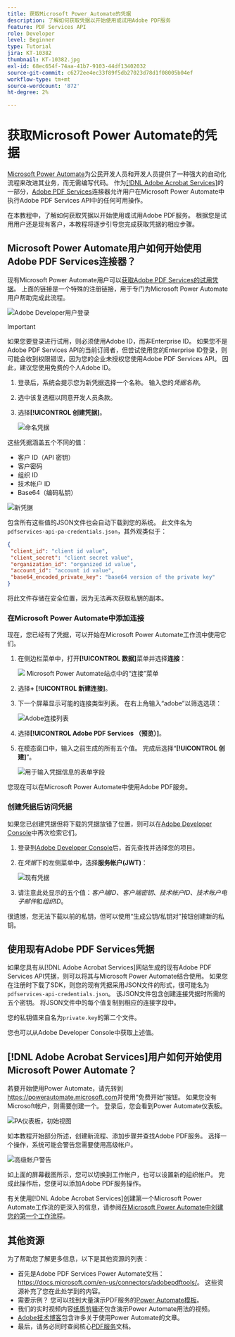```yaml
---
title: 获取Microsoft Power Automate的凭据
description: 了解如何获取凭据以开始使用或试用Adobe PDF服务
feature: PDF Services API
role: Developer
level: Beginner
type: Tutorial
jira: KT-10382
thumbnail: KT-10382.jpg
exl-id: 68ec654f-74aa-41b7-9103-44df13402032
source-git-commit: c6272ee4ec33f89f5db27023d78d1f08005b04ef
workflow-type: tm+mt
source-wordcount: '872'
ht-degree: 2%

---
```


# 获取Microsoft Power Automate的凭据

[Microsoft Power Automate](https://powerautomate.microsoft.com/)为公民开发人员和开发人员提供了一种强大的自动化流程来改进其业务，而无需编写代码。 作为[[!DNL Adobe Acrobat Services]](https://developer.adobe.com/document-services)的一部分，[Adobe PDF Services](https://us.flow.microsoft.com/en-us/connectors/shared_adobepdftools/adobe-pdf-services/)连接器允许用户在Microsoft Power Automate中执行Adobe PDF Services API中的任何可用操作。

在本教程中，了解如何获取凭据以开始使用或试用Adobe PDF服务。 根据您是试用用户还是现有客户，本教程将逐步引导您完成获取凭据的相应步骤。

## Microsoft Power Automate用户如何开始使用Adobe PDF Services连接器？

现有Microsoft Power Automate用户可以[获取Adobe PDF Services的试用凭据](https://www.adobe.com/go/powerautomate_getstarted_cn)。 上面的链接是一个特殊的注册链接，用于专门为Microsoft Power Automate用户帮助完成此流程。

![Adobe Developer用户登录](assets/credentials_1.png)


>[!IMPORTANT]
> 如果您要登录进行试用，则必须使用Adobe ID，而非Enterprise ID。 如果您不是Adobe PDF Services API的当前订阅者，但尝试使用您的Enterprise ID登录，则可能会收到权限错误，因为您的企业未授权您使用Adobe PDF Services API。 因此，建议您使用免费的个人Adobe ID。
>

1. 登录后，系统会提示您为新凭据选择一个名称。 输入您的&#x200B;*凭据名称*。
1. 选中该复选框以同意开发人员条款。
1. 选择&#x200B;**[!UICONTROL 创建凭据]**。

   ![命名凭据](assets/credentials_2.png)

这些凭据涵盖五个不同的值：

* 客户 ID（API 密钥）
* 客户密码
* 组织 ID
* 技术帐户 ID
* Base64（编码私钥）

![新凭据](assets/credentials_3.png)

包含所有这些值的JSON文件也会自动下载到您的系统。 此文件名为`pdfservices-api-pa-credentials.json`，其外观类似于：

```json
{
 "client_id": "client id value",
 "client_secret": "client secret value",
 "organization_id": "organized id value",
 "account_id": "account id value",
 "base64_encoded_private_key": "base64 version of the private key"
}
```

将此文件存储在安全位置，因为无法再次获取私钥的副本。

### 在Microsoft Power Automate中添加连接

现在，您已经有了凭据，可以开始在Microsoft Power Automate工作流中使用它们。

1. 在侧边栏菜单中，打开&#x200B;**[!UICONTROL 数据]**&#x200B;菜单并选择&#x200B;**连接**：

   ![&#x200B; Microsoft Power Automate站点中的“连接”菜单](assets/credentials_4.png)

1. 选择&#x200B;**+ [!UICONTROL 新建连接]**。

1. 下一个屏幕显示可能的连接类型列表。 在右上角输入“adobe”以筛选选项：

   ![Adobe连接列表](assets/credentials_5.png)

1. 选择&#x200B;**[!UICONTROL Adobe PDF Services （预览）]**。
1. 在模态窗口中，输入之前生成的所有五个值。 完成后选择“**[!UICONTROL 创建]**”。

   ![用于输入凭据信息的表单字段](assets/credentials_6.png)

您现在可以在Microsoft Power Automate中使用Adobe PDF服务。

### 创建凭据后访问凭据

如果您已创建凭据但将下载的凭据放错了位置，则可以在[Adobe Developer Console](https://developer.adobe.com/console)中再次检索它们。

1. 登录到[Adobe Developer Console](https://developer.adobe.com/console)后，首先查找并选择您的项目。
1. 在&#x200B;*凭据*&#x200B;下的左侧菜单中，选择&#x200B;**服务帐户(JWT)**：

   ![现有凭据](assets/credentials_7.png)

1. 请注意此处显示的五个值：*客户端ID*、*客户端密钥*、*技术帐户ID*、*技术帐户电子邮件*&#x200B;和&#x200B;*组织ID*。

很遗憾，您无法下载以前的私钥，但可以使用“生成公钥/私钥对”按钮创建新的私钥。

## 使用现有Adobe PDF Services凭据

如果您具有从[!DNL Adobe Acrobat Services]网站生成的现有Adobe PDF Services API凭据，则可以将其与Microsoft Power Automate结合使用。 如果您在注册时下载了SDK，则您的现有凭据采用JSON文件的形式，很可能名为`pdfservices-api-credentials.json`。 该JSON文件包含创建连接凭据时所需的五个密钥。 将JSON文件中的每个值复制到相应的连接字段中。

您的私钥值来自名为`private.key`的第二个文件。

您也可以从Adobe Developer Console中获取上述值。

## [!DNL Adobe Acrobat Services]用户如何开始使用Microsoft Power Automate？

若要开始使用Power Automate，请先转到<https://powerautomate.microsoft.com>并使用“免费开始”按钮。 如果您没有Microsoft帐户，则需要创建一个。 登录后，您会看到Power Automate仪表板。

![PA仪表板，初始视图](assets/credentials_8.png)

如本教程开始部分所述，创建新流程、添加步骤并查找Adobe PDF服务。 选择一个操作，系统可能会警告您需要使用高级帐户。

![高级帐户警告](assets/credentials_9.png)

如上面的屏幕截图所示，您可以切换到工作帐户，也可以设置新的组织帐户。 完成此操作后，您便可以添加Adobe PDF服务操作。

有关使用[!DNL Adobe Acrobat Services]创建第一个Microsoft Power Automate工作流的更深入的信息，请参阅[在Microsoft Power Automate中创建您的第一个工作流程](https://experienceleague.adobe.com/zh-hans/docs/acrobat-services-learn/tutorials/pdfservices/create-workflow-power-automate)。

## 其他资源

为了帮助您了解更多信息，以下是其他资源的列表：

* 首先是Adobe PDF Services Power Automate文档： <https://docs.microsoft.com/en-us/connectors/adobepdftools/>。 这些资源补充了您在此处学到的内容。
* 需要示例？ 您可以找到大量演示PDF服务的[Power Automate模板](https://powerautomate.microsoft.com/en-us/connectors/details/shared_adobepdftools/adobe-pdf-services/)。
* 我们的实时视频内容[纸质剪辑](https://www.youtube.com/playlist?list=PLcVEYUqU7VRe4sT-Bf8flvRz1XXUyGmtF)还包含演示Power Automate用法的视频。
* [Adobe技术博客](https://medium.com/adobetech/tagged/microsoft-power-automate)包含许多关于使用Power Automate的文章。
* 最后，请务必同时查阅核心[PDF服务](https://developer.adobe.com/document-services/docs/overview/)文档。
